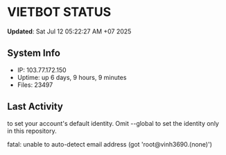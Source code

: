 # VIETBOT STATUS
**Updated**: Sat Jul 12 05:22:27 AM +07 2025

## System Info
- IP: 103.77.172.150
- Uptime: up 6 days, 9 hours, 9 minutes
- Files: 23497

## Last Activity

to set your account's default identity.
Omit --global to set the identity only in this repository.

fatal: unable to auto-detect email address (got 'root@vinh3690.(none)')

